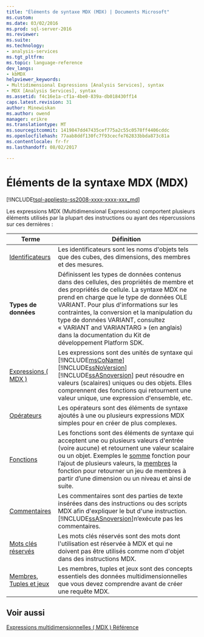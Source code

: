 ```yaml
---
title: "Éléments de syntaxe MDX (MDX) | Documents Microsoft"
ms.custom: 
ms.date: 03/02/2016
ms.prod: sql-server-2016
ms.reviewer: 
ms.suite: 
ms.technology:
- analysis-services
ms.tgt_pltfrm: 
ms.topic: language-reference
dev_langs:
- kbMDX
helpviewer_keywords:
- Multidimensional Expressions [Analysis Services], syntax
- MDX [Analysis Services], syntax
ms.assetid: f4c16e1a-cf1a-4be0-839a-db018430ff14
caps.latest.revision: 31
author: Minewiskan
ms.author: owend
manager: erikre
ms.translationtype: MT
ms.sourcegitcommit: 1419847dd47435cef775a2c55c0578ff4406cddc
ms.openlocfilehash: 77aab8ddf130fc7f93cecfe762833bbda873c81a
ms.contentlocale: fr-fr
ms.lasthandoff: 08/02/2017

---
```

# <a name="mdx-syntax-elements-mdx"></a>Éléments de la syntaxe MDX (MDX)
[!INCLUDE[tsql-appliesto-ss2008-xxxx-xxxx-xxx_md](../includes/tsql-appliesto-ss2008-xxxx-xxxx-xxx-md.md)]

  Les expressions MDX (Multidimensional Expressions) comportent plusieurs éléments utilisés par la plupart des instructions ou ayant des répercussions sur ces dernières :  
  
|Terme|Définition|  
|----------|----------------|  
|[Identificateurs](../mdx/identifiers-mdx.md)|Les identificateurs sont les noms d'objets tels que des cubes, des dimensions, des membres et des mesures.|  
|**Types de données**|Définissent les types de données contenus dans des cellules, des propriétés de membre et des propriétés de cellule. La syntaxe MDX ne prend en charge que le type de données OLE VARIANT. Pour plus d'informations sur les contraintes, la conversion et la manipulation du type de données VARIANT, consultez « VARIANT and VARIANTARG » (en anglais) dans la documentation du Kit de développement Platform SDK.|  
|[Expressions &#40; MDX &#41;](../mdx/expressions-mdx.md)|Les expressions sont des unités de syntaxe qui [!INCLUDE[msCoName](../includes/msconame-md.md)] [!INCLUDE[ssNoVersion](../includes/ssnoversion-md.md)] [!INCLUDE[ssASnoversion](../includes/ssasnoversion-md.md)] peut résoudre en valeurs (scalaires) uniques ou des objets. Elles comprennent des fonctions qui retournent une valeur unique, une expression d'ensemble, etc.|  
|[Opérateurs](../mdx/operators-mdx-syntax.md)|Les opérateurs sont des éléments de syntaxe ajoutés à une ou plusieurs expressions MDX simples pour en créer de plus complexes.|  
|[Fonctions](../mdx/functions-mdx-syntax.md)|Les fonctions sont des éléments de syntaxe qui acceptent une ou plusieurs valeurs d'entrée (voire aucune) et retournent une valeur scalaire ou un objet. Exemples le [somme](../mdx/sum-mdx.md) fonction pour l’ajout de plusieurs valeurs, la [membres](../mdx/members-set-mdx.md) la fonction pour retourner un jeu de membres à partir d’une dimension ou un niveau et ainsi de suite.|  
|[Commentaires](../mdx/comments-mdx-syntax.md)|Les commentaires sont des parties de texte insérées dans des instructions ou des scripts MDX afin d'expliquer le but d'une instruction. [!INCLUDE[ssASnoversion](../includes/ssasnoversion-md.md)]n’exécute pas les commentaires.|  
|[Mots clés réservés](../mdx/reserved-keywords-mdx-syntax.md)|Les mots clés réservés sont des mots dont l'utilisation est réservée à MDX et qui ne doivent pas être utilisés comme nom d'objet dans des instructions MDX.|  
|[Membres, Tuples et jeux](../analysis-services/multidimensional-models/mdx/working-with-members-tuples-and-sets-mdx.md)|Les membres, tuples et jeux sont des concepts essentiels des données multidimensionnelles que vous devez comprendre avant de créer une requête MDX.|  
  
## <a name="see-also"></a>Voir aussi  
 [Expressions multidimensionnelles &#40; MDX &#41; Référence](../mdx/multidimensional-expressions-mdx-reference.md)  
  
  


